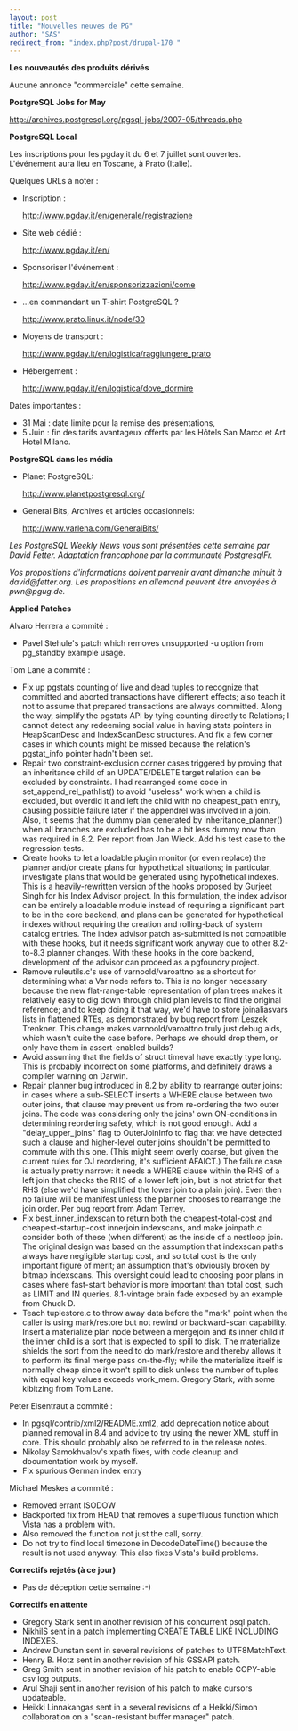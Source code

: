 ```yaml
---
layout: post
title: "Nouvelles neuves de PG"
author: "SAS"
redirect_from: "index.php?post/drupal-170 "
---
```




<strong>Les nouveautés des produits dérivés</strong>

<p>Aucune annonce "commerciale" cette semaine.</p>

<p><strong>PostgreSQL Jobs for May</strong></p>

<p><a target="_blank" href="http://archives.postgresql.org/pgsql-jobs/2007-05/threads.php">http://archives.postgresql.org/pgsql-jobs/2007-05/threads.php</a></p>

<p><strong>PostgreSQL Local</strong></p>

<p>Les inscriptions pour les pgday.it du 6 et 7 juillet sont ouvertes. L'événement aura lieu en Toscane, à Prato (Italie).</p>

<p>Quelques URLs à noter&nbsp;:</p>

<ul>

<li>Inscription&nbsp;:

<a target="_blank" href="http://www.pgday.it/en/generale/registrazione">http://www.pgday.it/en/generale/registrazione</a></li>

<li>Site web dédié&nbsp;:

<a target="_blank" href="http://www.pgday.it/en/">http://www.pgday.it/en/</a></li>

<li>Sponsoriser l'événement&nbsp;:

<a target="_blank" href="http://www.pgday.it/en/sponsorizzazioni/come">http://www.pgday.it/en/sponsorizzazioni/come</a></li>

<li>...en commandant un T-shirt PostgreSQL ?

<a target="_blank" href="http://www.prato.linux.it/node/30">http://www.prato.linux.it/node/30</a></li>

<li>Moyens de transport&nbsp;:

<a target="_blank" href="http://www.pgday.it/en/logistica/raggiungere_prato">http://www.pgday.it/en/logistica/raggiungere_prato</a></li>

<li>Hébergement&nbsp;:

<a target="_blank" href="http://www.pgday.it/en/logistica/dove_dormire">http://www.pgday.it/en/logistica/dove_dormire</a></li>

</ul>

<p>Dates importantes&nbsp;:</p>

<ul>

<li>31 Mai&nbsp;: date limite pour la remise des présentations,</li>

<li>5 Juin&nbsp;: fin des tarifs avantageux offerts par les Hôtels San Marco et Art Hotel Milano.</li>

</ul>

<p><strong>PostgreSQL dans les média</strong></p>

<ul>

<li>Planet PostgreSQL:

<a target="_blank" href="http://www.planetpostgresql.org/%3C/li%3E">http://www.planetpostgresql.org/</a></li>

<li>General Bits, Archives et articles occasionnels:

<a target="_blank" href="http://www.varlena.com/GeneralBits/%3C/li%3E">http://www.varlena.com/GeneralBits/</a></li>

</ul>

<p><em>Les PostgreSQL Weekly News vous sont présentées cette semaine par David Fetter. Adaptation francophone par la communauté PostgresqlFr.</em></p>

<p><em>Vos propositions d'informations doivent parvenir avant dimanche minuit à david@fetter.org. Les propositions en allemand peuvent être envoyées à pwn@pgug.de.</em></p>

<p><strong>Applied Patches</strong></p>

<p>Alvaro Herrera a commité&nbsp;:</p>

<ul>

<li>Pavel Stehule's patch which removes unsupported -u option from pg_standby example usage.</li>

</ul>

<p>Tom Lane a commité&nbsp;:</p>

<ul>

<li>Fix up pgstats counting of live and dead tuples to recognize that committed and aborted transactions have different effects; also teach it not to assume that prepared transactions are always committed. Along the way, simplify the pgstats API by tying counting directly to Relations; I cannot detect any redeeming social value in having stats pointers in HeapScanDesc and IndexScanDesc structures. And fix a few corner cases in which counts might be missed because the relation's pgstat_info pointer hadn't been set.</li>

<li>Repair two constraint-exclusion corner cases triggered by proving that an inheritance child of an UPDATE/DELETE target relation can be excluded by constraints. I had rearranged some code in set_append_rel_pathlist() to avoid "useless" work when a child is excluded, but overdid it and left the child with no cheapest_path entry, causing possible failure later if the appendrel was involved in a join. Also, it seems that the dummy plan generated by inheritance_planner() when all branches are excluded has to be a bit less dummy now than was required in 8.2. Per report from Jan Wieck. Add his test case to the regression tests.</li>

<li>Create hooks to let a loadable plugin monitor (or even replace) the planner and/or create plans for hypothetical situations; in particular, investigate plans that would be generated using hypothetical indexes. This is a heavily-rewritten version of the hooks proposed by Gurjeet Singh for his Index Advisor project. In this formulation, the index advisor can be entirely a loadable module instead of requiring a significant part to be in the core backend, and plans can be generated for hypothetical indexes without requiring the creation and rolling-back of system catalog entries. The index advisor patch as-submitted is not compatible with these hooks, but it needs significant work anyway due to other 8.2-to-8.3 planner changes. With these hooks in the core backend, development of the advisor can proceed as a pgfoundry project.</li>

<li>Remove ruleutils.c's use of varnoold/varoattno as a shortcut for determining what a Var node refers to. This is no longer necessary because the new flat-range-table representation of plan trees makes it relatively easy to dig down through child plan levels to find the original reference; and to keep doing it that way, we'd have to store joinaliasvars lists in flattened RTEs, as demonstrated by bug report from Leszek Trenkner. This change makes varnoold/varoattno truly just debug aids, which wasn't quite the case before. Perhaps we should drop them, or only have them in assert-enabled builds?</li>

<li>Avoid assuming that the fields of struct timeval have exactly type long. This is probably incorrect on some platforms, and definitely draws a compiler warning on Darwin.</li>

<li>Repair planner bug introduced in 8.2 by ability to rearrange outer joins: in cases where a sub-SELECT inserts a WHERE clause between two outer joins, that clause may prevent us from re-ordering the two outer joins. The code was considering only the joins' own ON-conditions in determining reordering safety, which is not good enough. Add a "delay_upper_joins" flag to OuterJoinInfo to flag that we have detected such a clause and higher-level outer joins shouldn't be permitted to commute with this one. (This might seem overly coarse, but given the current rules for OJ reordering, it's sufficient AFAICT.) The failure case is actually pretty narrow: it needs a WHERE clause within the RHS of a left join that checks the RHS of a lower left join, but is not strict for that RHS (else we'd have simplified the lower join to a plain join). Even then no failure will be manifest unless the planner chooses to rearrange the join order. Per bug report from Adam Terrey.</li>

<li>Fix best_inner_indexscan to return both the cheapest-total-cost and cheapest-startup-cost innerjoin indexscans, and make joinpath.c consider both of these (when different) as the inside of a nestloop join. The original design was based on the assumption that indexscan paths always have negligible startup cost, and so total cost is the only important figure of merit; an assumption that's obviously broken by bitmap indexscans. This oversight could lead to choosing poor plans in cases where fast-start behavior is more important than total cost, such as LIMIT and IN queries. 8.1-vintage brain fade exposed by an example from Chuck D.</li>

<li>Teach tuplestore.c to throw away data before the "mark" point when the caller is using mark/restore but not rewind or backward-scan capability. Insert a materialize plan node between a mergejoin and its inner child if the inner child is a sort that is expected to spill to disk. The materialize shields the sort from the need to do mark/restore and thereby allows it to perform its final merge pass on-the-fly; while the materialize itself is normally cheap since it won't spill to disk unless the number of tuples with equal key values exceeds work_mem. Gregory Stark, with some kibitzing from Tom Lane.</li>

</ul>

<p>Peter Eisentraut a commité&nbsp;:</p>

<ul>

<li>In pgsql/contrib/xml2/README.xml2, add deprecation notice about planned removal in 8.4 and advice to try using the newer XML stuff in core. This should probably also be referred to in the release notes.</li>

<li>Nikolay Samokhvalov's xpath fixes, with code cleanup and documentation work by myself.</li>

<li>Fix spurious German index entry</li>

</ul>

<p>Michael Meskes a commité&nbsp;:</p>

<ul>

<li>Removed errant ISODOW</li>

<li>Backported fix from HEAD that removes a superfluous function which Vista has a problem with.</li>

<li>Also removed the function not just the call, sorry.</li>

<li>Do not try to find local timezone in DecodeDateTime() because the result is not used anyway. This also fixes Vista's build problems.</li>

</ul>

<p><strong>Correctifs rejetés (à ce jour)</strong></p>

<ul>

<li>Pas de déception cette semaine :-)</li>

</ul>

<p><strong>Correctifs en attente</strong></p>

<ul>

<li>Gregory Stark sent in another revision of his concurrent psql patch.</li>

<li>NikhilS sent in a patch implementing CREATE TABLE LIKE INCLUDING INDEXES.</li>

<li>Andrew Dunstan sent in several revisions of patches to UTF8MatchText.</li>

<li>Henry B. Hotz sent in another revision of his GSSAPI patch.</li>

<li>Greg Smith sent in another revision of his patch to enable COPY-able csv log outputs.</li>

<li>Arul Shaji sent in another revision of his patch to make cursors updateable.</li>

<li>Heikki Linnakangas sent in a several revisions of a Heikki/Simon collaboration on a "scan-resistant buffer manager" patch.</li>

</ul>